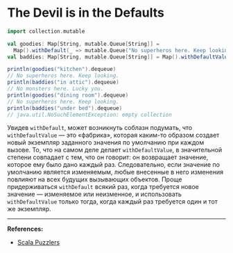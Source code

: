 # The Devil is in the Defaults

```scala
import collection.mutable

val goodies: Map[String, mutable.Queue[String]] =
  Map().withDefault(_ => mutable.Queue("No superheros here. Keep looking."))
val baddies: Map[String, mutable.Queue[String]] = Map().withDefaultValue(mutable.Queue("No monsters here. Lucky you."))

println(goodies("kitchen").dequeue)
// No superheros here. Keep looking.
println(baddies("in attic").dequeue)
// No monsters here. Lucky you.
println(goodies("dining room").dequeue)
// No superheros here. Keep looking.
println(baddies("under bed").dequeue)
// java.util.NoSuchElementException: empty collection
```

Увидев `withDefault`, может возникнуть соблазн подумать, 
что `withDefaultValue` — это «фабрика», которая каким-то образом создает новый экземпляр 
заданного значения по умолчанию при каждом вызове. 
То, что на самом деле делает `withDefaultValue`, в значительной степени совпадает с тем, 
что он говорит: он возвращает значение, которое ему было дано каждый раз. 
Следовательно, если значение по умолчанию является изменяемым, 
любые внесенные в него изменения повлияют на всех будущих вызывающих объектов. 
Проще придерживаться `withDefault` всякий раз, когда требуется новое значение — изменяемое или неизменное, 
и использовать `withDefaultValue` только тогда, когда каждый раз требуется один и тот же экземпляр.


---

**References:**
- [Scala Puzzlers](https://scalapuzzlers.com/index.html#pzzlr-042)
